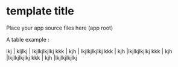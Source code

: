 
# template title

Place your app source files here (app root)

A table example :

lkj | kljlkj | lkjlkjlkjlkj
kkk | kjh | lkjlkjlkjlkj
kkk | kjh |lkjlkjlkjlkj
kkk | kjh |lkjlkjlkjlkj
kkk | kjh |lkjlkjlkjlkj
